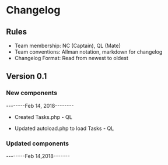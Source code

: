 # Changelog

## Rules

* Team membership:  NC (Captain), QL (Mate)
* Team conventions: Allman notation, markdown for changelog  
* Changelog Format: Read from newest to oldest

## Version 0.1
### New components
--------Feb 14, 2018--------
* Created Tasks.php - QL

* Updated autoload.php to load Tasks - QL

### Updated components
--------Feb 14,2018-------
